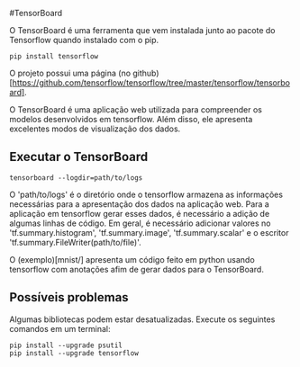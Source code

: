 #TensorBoard

O TensorBoard é uma ferramenta que vem instalada junto ao pacote do Tensorflow quando instalado com o pip.

```
pip install tensorflow
```

O projeto possui uma página (no github)[https://github.com/tensorflow/tensorflow/tree/master/tensorflow/tensorboard].

O TensorBoard é uma aplicação web utilizada para compreender os modelos desenvolvidos em tensorflow. Além disso, ele apresenta excelentes modos de visualização dos dados.

## Executar o TensorBoard
```
tensorboard --logdir=path/to/logs
```

O 'path/to/logs' é o diretório onde o tensorflow armazena as informações necessárias para a apresentação dos dados na aplicação web. Para a aplicação em tensorflow gerar esses dados, é necessário a adição de algumas linhas de código. Em geral, é necessário adicionar valores no 'tf.summary.histogram', 'tf.summary.image', 'tf.summary.scalar' e o escritor 'tf.summary.FileWriter(path/to/file)'.

O (exemplo)[mnist/] apresenta um código feito em python usando tensorflow com anotações afim de gerar dados para o TensorBoard.


## Possíveis problemas
Algumas bibliotecas podem estar desatualizadas. Execute os seguintes comandos em um terminal:
```
pip install --upgrade psutil
pip install --upgrade tensorflow
```
